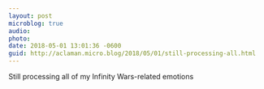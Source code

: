 ```yaml
---
layout: post
microblog: true
audio: 
photo: 
date: 2018-05-01 13:01:36 -0600
guid: http://aclaman.micro.blog/2018/05/01/still-processing-all.html
---
```

Still processing all of my Infinity Wars-related emotions 
